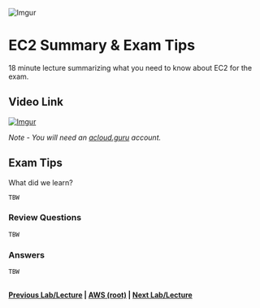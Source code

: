 ![Imgur](https://i.imgur.com/9awJmtb.png)


EC2 Summary & Exam Tips
======

18 minute lecture summarizing what you need to know about EC2 for the exam.


## Video Link

[![Imgur](https://i.imgur.com/rNHv4sJ.png)](https://acloud.guru/course/aws-certified-solutions-architect-associate/learn/ec2/summary/watch)

*Note - You will need an [acloud.guru](acloud.guru) account.*


## Exam Tips

What did we learn?

    TBW
    
### Review Questions

    TBW
    
### Answers

    TBW

## 
**[Previous Lab/Lecture](ec2-alexa-skill-lab.md) | [AWS (root)](../readme.adoc) | [Next Lab/Lecture](ec2-exam-tips.md)**










